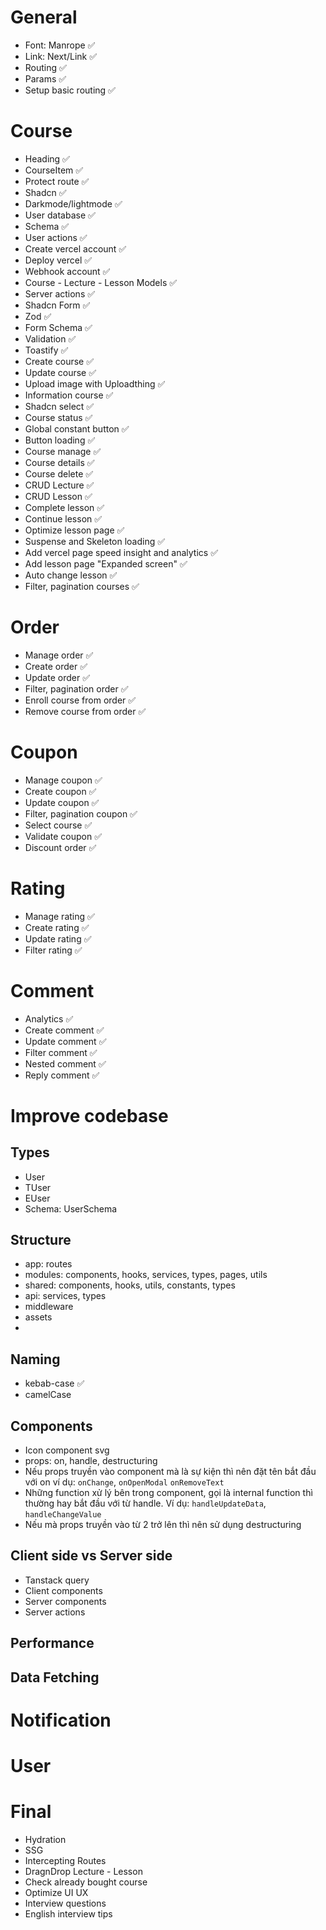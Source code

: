# General

- Font: Manrope ✅
- Link: Next/Link ✅
- Routing ✅
- Params ✅
- Setup basic routing ✅

# Course

- Heading ✅
- CourseItem ✅
- Protect route ✅
- Shadcn ✅
- Darkmode/lightmode ✅
- User database ✅
- Schema ✅
- User actions ✅
- Create vercel account ✅
- Deploy vercel ✅
- Webhook account ✅
- Course - Lecture - Lesson Models ✅
- Server actions ✅
- Shadcn Form ✅
- Zod ✅
- Form Schema ✅
- Validation ✅
- Toastify ✅
- Create course ✅
- Update course ✅
- Upload image with Uploadthing ✅
- Information course ✅
- Shadcn select ✅
- Course status ✅
- Global constant button ✅
- Button loading ✅
- Course manage ✅
- Course details ✅
- Course delete ✅
- CRUD Lecture ✅
- CRUD Lesson ✅
- Complete lesson ✅
- Continue lesson ✅
- Optimize lesson page ✅
- Suspense and Skeleton loading ✅
- Add vercel page speed insight and analytics ✅
- Add lesson page "Expanded screen" ✅
- Auto change lesson ✅
- Filter, pagination courses ✅

# Order

- Manage order ✅
- Create order ✅
- Update order ✅
- Filter, pagination order ✅
- Enroll course from order ✅
- Remove course from order ✅

# Coupon

- Manage coupon ✅
- Create coupon ✅
- Update coupon ✅
- Filter, pagination coupon ✅
- Select course ✅
- Validate coupon ✅
- Discount order ✅

# Rating

- Manage rating ✅
- Create rating ✅
- Update rating ✅
- Filter rating ✅

# Comment

- Analytics ✅
- Create comment ✅
- Update comment ✅
- Filter comment ✅
- Nested comment ✅
- Reply comment ✅

# Improve codebase

## Types

- User
- TUser
- EUser
- Schema: UserSchema

## Structure

- app: routes
- modules: components, hooks, services, types, pages, utils
- shared: components, hooks, utils, constants, types
- api: services, types
- middleware
- assets
-

## Naming

- kebab-case ✅
- camelCase

## Components

- Icon component svg
- props: on, handle, destructuring
- Nếu props truyền vào component mà là sự kiện thì nên đặt tên bắt đầu với on ví dụ: `onChange`, `onOpenModal` `onRemoveText`
- Những function xử lý bên trong component, gọi là internal function thì thường hay bắt đầu với từ handle. Ví dụ: `handleUpdateData`, `handleChangeValue`
- Nếu mà props truyền vào từ 2 trở lên thì nên sử dụng destructuring

## Client side vs Server side

- Tanstack query
- Client components
- Server components
- Server actions

## Performance

## Data Fetching

# Notification

# User

# Final

- Hydration
- SSG
- Intercepting Routes
- DragnDrop Lecture - Lesson
- Check already bought course
- Optimize UI UX
- Interview questions
- English interview tips
